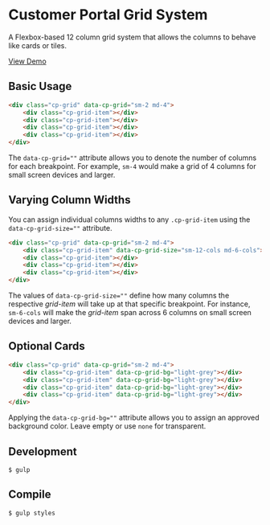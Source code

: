 # Customer Portal Grid System
A Flexbox-based 12 column grid system that allows the columns to behave like cards or tiles.

[View Demo](https://redhataccess.github.io/cp-grid/index.html)

## Basic Usage

```html
<div class="cp-grid" data-cp-grid="sm-2 md-4">
	<div class="cp-grid-item"></div>
	<div class="cp-grid-item"></div>
	<div class="cp-grid-item"></div>
	<div class="cp-grid-item"></div>
</div>
```
The `data-cp-grid=""` attribute allows you to denote the number of columns for each breakpoint. For example, `sm-4` would make a grid of 4 columns for small screen devices and larger.

## Varying Column Widths

You can assign individual columns widths to any `.cp-grid-item` using the `data-cp-grid-size=""` attribute.

```html
<div class="cp-grid" data-cp-grid="sm-2 md-4">
	<div class="cp-grid-item" data-cp-grid-size="sm-12-cols md-6-cols"></div>
	<div class="cp-grid-item"></div>
	<div class="cp-grid-item"></div>
	<div class="cp-grid-item"></div>
</div>
```
The values of `data-cp-grid-size=""` define how many columns the respective *grid-item* will take up at that specific breakpoint. For instance, `sm-6-cols` will make the *grid-item* span across 6 columns on small screen devices and larger.

## Optional Cards

```html
<div class="cp-grid" data-cp-grid="sm-2 md-4">
	<div class="cp-grid-item" data-cp-grid-bg="light-grey"></div>
	<div class="cp-grid-item" data-cp-grid-bg="light-grey"></div>
	<div class="cp-grid-item" data-cp-grid-bg="light-grey"></div>
	<div class="cp-grid-item" data-cp-grid-bg="light-grey"></div>
</div>
```
Applying the `data-cp-grid-bg=""` attribute allows you to assign an approved background color. Leave empty or use `none` for transparent.

## Development

```
$ gulp
```

## Compile
```
$ gulp styles
```